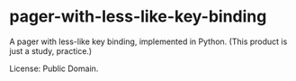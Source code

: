 # pager-with-less-like-key-binding

A pager with less-like key binding, implemented in Python.
(This product is just a study, practice.)

License: Public Domain.
